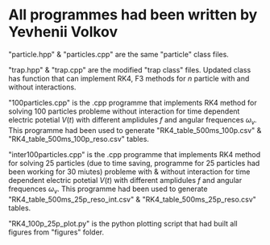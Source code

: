 # All programmes had been written by Yevhenii Volkov


"particle.hpp" & "particles.cpp" are the same "particle" class files.


"trap.hpp" & "trap.cpp" are the modified "trap class" files. Updated class has function that can implement RK4, F3 methods for $n$ particle with and without interactions.


"100particles.cpp" is the .cpp programme that implements RK4 method for solving 100 particles probleme without interaction for time dependent electric potetial $V(t)$ with different amplidules $f$ and angular frequences $\omega_v$. This programme had been used to generate "RK4_table_500ms_100p.csv" & "RK4_table_500ms_100p_reso.csv" tables.


"inter100particles.cpp" is the .cpp programme that implements RK4 method for solving 25 particles (due to time saving, programme for 25 particles had been working for 30 miutes) probleme with & without interaction for time dependent electric potetial $V(t)$ with different amplidules $f$ and angular frequences $\omega_v$. This programme had been used to generate "RK4_table_500ms_25p_reso_int.csv" & "RK4_table_500ms_25p_reso.csv" tables.


"RK4_100p_25p_plot.py" is the python plotting script that had built all figures from "figures" folder.
